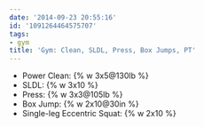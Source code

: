 ```yaml
---
date: '2014-09-23 20:55:16'
id: '1091264464575707'
tags:
- gym
title: 'Gym: Clean, SLDL, Press, Box Jumps, PT'
---
```


- Power Clean: {% w 3x5@130lb %}
- SLDL: {% w 3x10 %}
- Press: {% w 3x3@105lb %}
- Box Jump: {% w 2x10@30in %}
- Single-leg Eccentric Squat: {% w 2x10 %}
